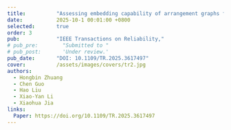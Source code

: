 ```yaml
---
title:          "Assessing embedding capability of arrangement graphs from the perspectives of partitioned edge faults"
date:           2025-10-1 00:01:00 +0800
selected:       true
order: 3
pub:            "IEEE Transactions on Reliability,"
# pub_pre:        "Submitted to "
# pub_post:       'Under review.'
pub_date:       "DOI: 10.1109/TR.2025.3617497"
cover:          /assets/images/covers/tr2.jpg
authors:
  - Hongbin Zhuang
  - Chen Guo
  - Hao Liu
  - Xiao-Yan Li
  - Xiaohua Jia
links:
  Paper: https://doi.org/10.1109/TR.2025.3617497
---
```

